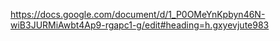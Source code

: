 https://docs.google.com/document/d/1_P0OMeYnKpbyn46N-wiB3JURMiAwbt4Ap9-rgapc1-g/edit#heading=h.gxyevjute983
